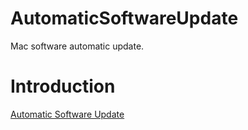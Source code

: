 # AutomaticSoftwareUpdate
Mac software automatic update.

# Introduction
[Automatic Software Update](https://dev-coco.github.io/blog/Automatic-Software-Update.html)
